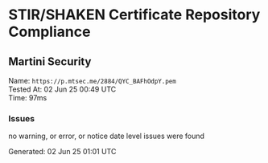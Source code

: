 # STIR/SHAKEN Certificate Repository Compliance

## Martini Security

Name: `https://p.mtsec.me/2884/QYC_BAFhOdpY.pem`\
Tested At: 02 Jun 25 00:49 UTC\
Time: 97ms

### Issues

no warning, or error, or notice date level issues were found

Generated: 02 Jun 25 01:01 UTC
